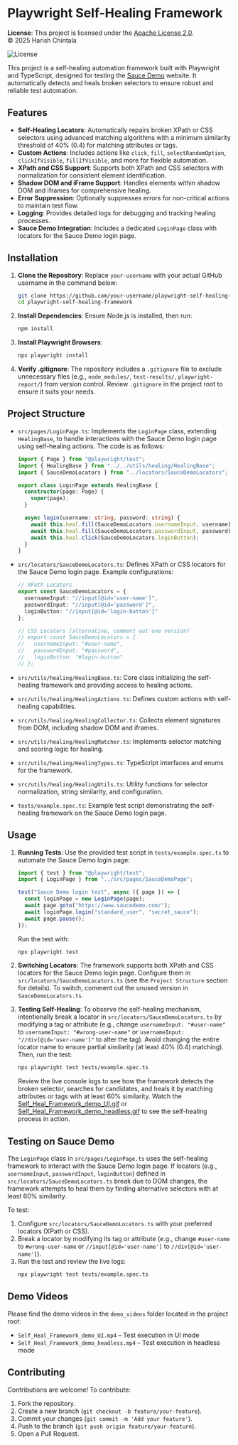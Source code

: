 # Playwright Self-Healing Framework

**License**: This project is licensed under the [Apache License 2.0](LICENSE).  
© 2025 Harish Chintala

![License](https://img.shields.io/badge/License-Apache%202.0-blue.svg)

This project is a self-healing automation framework built with Playwright and TypeScript, designed for testing the [Sauce Demo](https://www.saucedemo.com/) website. It automatically detects and heals broken selectors to ensure robust and reliable test automation.

## Features

- **Self-Healing Locators**: Automatically repairs broken XPath or CSS selectors using advanced matching algorithms with a minimum similarity threshold of 40% (0.4) for matching attributes or tags.
- **Custom Actions**: Includes actions like `click`, `fill`, `selectRandomOption`, `clickIfVisible`, `fillIfVisible`, and more for flexible automation.
- **XPath and CSS Support**: Supports both XPath and CSS selectors with normalization for consistent element identification.
- **Shadow DOM and iFrame Support**: Handles elements within shadow DOM and iframes for comprehensive healing.
- **Error Suppression**: Optionally suppresses errors for non-critical actions to maintain test flow.
- **Logging**: Provides detailed logs for debugging and tracking healing processes.
- **Sauce Demo Integration**: Includes a dedicated `LoginPage` class with locators for the Sauce Demo login page.

## Installation

1. **Clone the Repository**:
   Replace `your-username` with your actual GitHub username in the command below:
   ```bash
   git clone https://github.com/your-username/playwright-self-healing-framework.git
   cd playwright-self-healing-framework
   ```

2. **Install Dependencies**:
   Ensure Node.js is installed, then run:
   ```bash
   npm install
   ```

3. **Install Playwright Browsers**:
   ```bash
   npx playwright install
   ```

4. **Verify .gitignore**:
   The repository includes a `.gitignore` file to exclude unnecessary files (e.g., `node_modules/`, `test-results/`, `playwright-report/`) from version control. Review `.gitignore` in the project root to ensure it suits your needs.

## Project Structure

- `src/pages/LoginPage.ts`: Implements the `LoginPage` class, extending `HealingBase`, to handle interactions with the Sauce Demo login page using self-healing actions. The code is as follows:
  ```typescript
  import { Page } from "@playwright/test";
  import { HealingBase } from "../../utils/healing/HealingBase"; 
  import { SauceDemoLocators } from "../locators/SauceDemoLocators";

  export class LoginPage extends HealingBase {
    constructor(page: Page) {
      super(page);
    }

    async login(username: string, password: string) {
      await this.heal.fill(SauceDemoLocators.usernameInput, username);
      await this.heal.fill(SauceDemoLocators.passwordInput, password);
      await this.heal.click(SauceDemoLocators.loginButton);
    }
  }
  ```

- `src/locators/SauceDemoLocators.ts`: Defines XPath or CSS locators for the Sauce Demo login page. Example configurations:
  ```typescript
  // XPath Locators
  export const SauceDemoLocators = {
    usernameInput: "//input[@id='user-name']",
    passwordInput: "//input[@id='password']",
    loginButton: "//input[@id='login-button']"
  };

  // CSS Locators (alternative, comment out one version)
  // export const SauceDemoLocators = {
  //   usernameInput: "#user-name",
  //   passwordInput: "#password",
  //   loginButton: "#login-button"
  // };
  ```

- `src/utils/healing/HealingBase.ts`: Core class initializing the self-healing framework and providing access to healing actions.
- `src/utils/healing/HealingActions.ts`: Defines custom actions with self-healing capabilities.
- `src/utils/healing/HealingCollector.ts`: Collects element signatures from DOM, including shadow DOM and iframes.
- `src/utils/healing/HealingMatcher.ts`: Implements selector matching and scoring logic for healing.
- `src/utils/healing/HealingTypes.ts`: TypeScript interfaces and enums for the framework.
- `src/utils/healing/HealingUtils.ts`: Utility functions for selector normalization, string similarity, and configuration.
- `tests/example.spec.ts`: Example test script demonstrating the self-healing framework on the Sauce Demo login page.

## Usage

1. **Running Tests**:
   Use the provided test script in `tests/example.spec.ts` to automate the Sauce Demo login page:
   ```typescript
   import { test } from "@playwright/test";
   import { LoginPage } from "../src/pages/SauceDemoPage";

   test("Sauce Demo login test", async ({ page }) => {
     const loginPage = new LoginPage(page);
     await page.goto("https://www.saucedemo.com/");
     await loginPage.login("standard_user", "secret_sauce");
     await page.pause();
   });
   ```

   Run the test with:
   ```bash
   npx playwright test
   ```

2. **Switching Locators**:
   The framework supports both XPath and CSS locators for the Sauce Demo login page. Configure them in `src/locators/SauceDemoLocators.ts` (see the `Project Structure` section for details). To switch, comment out the unused version in `SauceDemoLocators.ts`.

3. **Testing Self-Healing**:
   To observe the self-healing mechanism, intentionally break a locator in `src/locators/SauceDemoLocators.ts` by modifying a tag or attribute (e.g., change `usernameInput: "#user-name"` to `usernameInput: "#wrong-user-name"` or `usernameInput: "//div[@id='user-name']"` to alter the tag). Avoid changing the entire locator name to ensure partial similarity (at least 40% (0.4) matching). Then, run the test:
   ```bash
   npx playwright test tests/example.spec.ts
   ```
   Review the live console logs to see how the framework detects the broken selector, searches for candidates, and heals it by matching attributes or tags with at least 60% similarity. Watch the [Self_Heal_Framework_demo_UI.gif](Self_Heal_Framework_demo_UI.gif) or [Self_Heal_Framework_demo_headless.gif](Self_Heal_Framework_demo_headless.gif) to see the self-healing process in action.


## Testing on Sauce Demo

The `LoginPage` class in `src/pages/LoginPage.ts` uses the self-healing framework to interact with the Sauce Demo login page. If locators (e.g., `usernameInput`, `passwordInput`, `loginButton`) defined in `src/locators/SauceDemoLocators.ts` break due to DOM changes, the framework attempts to heal them by finding alternative selectors with at least 60% similarity.

To test:
1. Configure `src/locators/SauceDemoLocators.ts` with your preferred locators (XPath or CSS).
2. Break a locator by modifying its tag or attribute (e.g., change `#user-name` to `#wrong-user-name` or `//input[@id='user-name']` to `//div[@id='user-name']`).
3. Run the test and review the live logs:
   ```bash
   npx playwright test tests/example.spec.ts
   ```
## Demo Videos

Please find the demo videos in the `demo_videos` folder located in the project root:

- `Self_Heal_Framework_demo_UI.mp4` – Test execution in UI mode  
- `Self_Heal_Framework_demo_headless.mp4` – Test execution in headless mode  

## Contributing

Contributions are welcome! To contribute:
1. Fork the repository.
2. Create a new branch (`git checkout -b feature/your-feature`).
3. Commit your changes (`git commit -m 'Add your feature'`).
4. Push to the branch (`git push origin feature/your-feature`).
5. Open a Pull Request.

